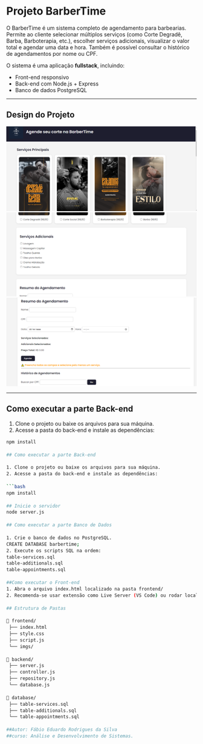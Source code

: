 # Projeto BarberTime

O BarberTime é um sistema completo de agendamento para barbearias. Permite ao cliente selecionar múltiplos serviços (como Corte Degradê, Barba, Barboterapia, etc.), escolher serviços adicionais, visualizar o valor total e agendar uma data e hora. Também é possível consultar o histórico de agendamentos por nome ou CPF.

O sistema é uma aplicação **fullstack**, incluindo:
- Front-end responsivo
- Back-end com Node.js + Express
- Banco de dados PostgreSQL

---

## Design do Projeto

![Alt text](image.png)
![Alt text](image-1.png)
![Alt text](image-2.png)

---

## Como executar a parte Back-end

1. Clone o projeto ou baixe os arquivos para sua máquina.
2. Acesse a pasta do back-end e instale as dependências:

```bash
npm install

## Como executar a parte Back-end

1. Clone o projeto ou baixe os arquivos para sua máquina.
2. Acesse a pasta do back-end e instale as dependências:

```bash
npm install

## Inicie o servidor
node server.js

## Como executar a parte Banco de Dados

1. Crie o banco de dados no PostgreSQL.
CREATE DATABASE barbertime;
2. Execute os scripts SQL na ordem:
table-services.sql
table-additionals.sql
table-appointments.sql

##Como executar o Front-end
1. Abra o arquivo index.html localizado na pasta frontend/
2. Recomenda-se usar extensão como Live Server (VS Code) ou rodar localmente via http-server

## Estrutura de Pastas

📁 frontend/
 ├── index.html
 ├── style.css
 ├── script.js
 └── imgs/

📁 backend/
 ├── server.js
 ├── controller.js
 ├── repository.js
 └── database.js

📁 database/
 ├── table-services.sql
 ├── table-additionals.sql
 └── table-appointments.sql

##Autor: Fábio Eduardo Rodrigues da Silva
##curso: Análise e Desenvolvimento de Sistemas.